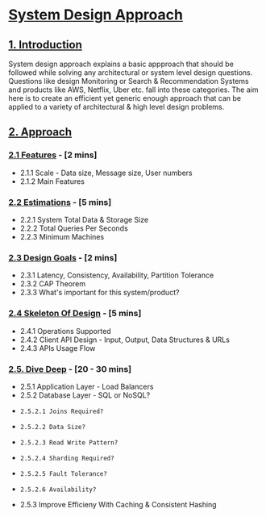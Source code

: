 # [System Design Approach](https://github.com/shivam-maharshi/sys-designs/edit/master/sda)

## [1. Introduction](https://github.com/shivam-maharshi/sys-designs/edit/master/sda)
System design approach explains a basic appproach that should be followed while solving any architectural or system level design questions. Questions like design Monitoring or Search & Recommendation Systems and products like AWS, Netflix, Uber etc. fall into these categories. The aim here is to create an efficient yet generic enough approach that can be applied to a variety of architectural & high level design problems.

## [2. Approach](https://github.com/shivam-maharshi/sys-designs/edit/master/sda)

### [2.1 Features](https://github.com/shivam-maharshi/sys-designs/edit/master/sda) - [2 mins]
* 2.1.1 Scale - Data size, Message size, User numbers
* 2.1.2 Main Features

### [2.2 Estimations](https://github.com/shivam-maharshi/sys-designs/edit/master/sda) - [5 mins]
* 2.2.1 System Total Data & Storage Size
* 2.2.2 Total Queries Per Seconds
* 2.2.3 Minimum Machines

### [2.3 Design Goals](https://github.com/shivam-maharshi/sys-designs/edit/master/sda) - [2 mins]
* 2.3.1 Latency, Consistency, Availability, Partition Tolerance
* 2.3.2 CAP Theorem
* 2.3.3 What's important for this system/product?

### [2.4 Skeleton Of Design](https://github.com/shivam-maharshi/sys-designs/edit/master/sda) - [5 mins]
* 2.4.1 Operations Supported
* 2.4.2 Client API Design - Input, Output, Data Structures & URLs
* 2.4.3 APIs Usage Flow

### [2.5. Dive Deep](https://github.com/shivam-maharshi/sys-designs/edit/master/sda) - [20 - 30 mins]
* 2.5.1 Application Layer - Load Balancers
* 2.5.2 Database Layer - SQL or NoSQL?
*     2.5.2.1 Joins Required?
*     2.5.2.2 Data Size?
*     2.5.2.3 Read Write Pattern?
*     2.5.2.4 Sharding Required?
*     2.5.2.5 Fault Tolerance?
*     2.5.2.6 Availability?
* 2.5.3 Improve Efficieny With Caching & Consistent Hashing
